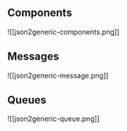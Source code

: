 ## Components
![[json2generic-components.png]]

## Messages
![[json2generic-message.png]]

## Queues
![[json2generic-queue.png]]